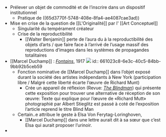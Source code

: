 - Prélever un objet de commodité et de l’inscrire dans un dispositif institutionnel
	- Pratique de ((65d3770f-5748-408e-8fa4-ae4087cae3ad))
- Mise en crise de la question de [[L'Originalité]] par l' [[Art Conceptuel]]
	- Singularité du tempérament créateur
	- Crise de la reproductibilité
		- [[Walter Benjamin]] perte de l’aura du à la reproductibilité des objets d’arts / que faire face à l’arrivé de l’usage massif des reproductions d’images dans les systèmes de propagandes totalitaires
- [[Marcel Duchamp]] : [*Fontains*](https://upload.wikimedia.org/wikipedia/commons/f/fa/Fontaine_Duchamp.jpg), 1917 ![](https://upload.wikimedia.org/wikipedia/commons/f/fa/Fontaine_Duchamp.jpg)
  id:: 661023c8-6e3c-40c5-84bb-9bb92b5ceb59
	- Fonction nominative de [[Marcel Duchamp]] dans l’objet exposé durant la société des artistes indépendants à New York (participation libre / Malgré cette liberté écarte l’œuvre de Richard Munt)
		- Crée un appareil de réflexion (Revue: [*The Blindman*](https://upload.wikimedia.org/wikipedia/commons/2/29/The_Blind_Man%2C_issue_1%2C_April_1917.jpg)) qui présente cette exposition pour trouver une alternative de réception de son œuvre: Texte qui explique pour l’œuvre de «Richard Mutt»  photographié par Albert Stieglitz est passé à coté de l’exposition l’article reprend le titre Blind Man
	- Certain..e attribue le geste à Elsa Von Ferytag-Loringhoven,
		- [[Marcel Duchamp]] dans une lettre aurait dit à sa sœur que c’est Elsa qui aurait proposer l’urinoir.
-